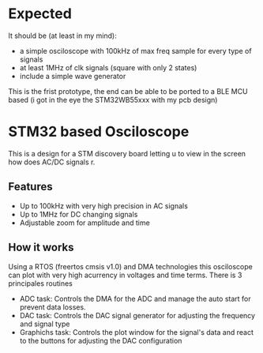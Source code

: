 # Expected
It should be (at least in my mind):
* a simple osciloscope with 100kHz of max freq sample for every type of signals 
* at least 1MHz of clk signals (square with only 2 states)
* include a simple wave generator

This is the frist prototype, the end can be able to be ported to a BLE MCU based (i got in the eye the STM32WB55xxx with my pcb design)
 # STM32 based Osciloscope

This is a design for a STM discovery board letting u to view in the screen how does AC/DC signals r.
## Features
* Up to 100kHz with very high precision in AC signals
* Up to 1MHz for DC changing signals
* Adjustable zoom for amplitude and time

## How it works

Using a RTOS (freertos cmsis v1.0) and DMA technologies this osciloscope can plot with very high acurrency in voltages and time terms.
There is 3 principales routines
* ADC task: Controls the DMA for the ADC and manage the auto start for prevent data losses.
* DAC task: Controls the DAC signal generator for adjusting the frequency and signal type
* Graphichs task: Controls the plot window for the signal's data and react to the buttons for adjusting the DAC configuration
